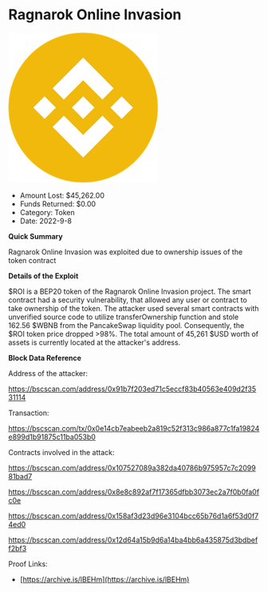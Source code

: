 # Ragnarok Online Invasion
![Ragnarok Online Invasion](/rektimages/Ragnarok-Online-Invasion.png)
- Amount Lost: $45,262.00
- Funds Returned: $0.00
- Category: Token
- Date: 2022-9-8

**Quick Summary**

Ragnarok Online Invasion was exploited due to ownership issues of the token contract

  


 **Details of the Exploit**

$ROI is a BEP20 token of the Ragnarok Online Invasion project. The smart contract had a security vulnerability, that allowed any user or contract to take ownership of the token. The attacker used several smart contracts with unverified source code to utilize transferOwnership function and stole 162.56 $WBNB from the PancakeSwap liquidity pool. Consequently, the $ROI token price dropped >98%. The total amount of 45,261 $USD worth of assets is currently located at the attacker's address. 

  


 **Block Data Reference**

Address of the attacker:

https://bscscan.com/address/0x91b7f203ed71c5eccf83b40563e409d2f3531114

Transaction:

https://bscscan.com/tx/0x0e14cb7eabeeb2a819c52f313c986a877c1fa19824e899d1b91875c11ba053b0

Contracts involved in the attack:

https://bscscan.com/address/0x107527089a382da40786b975957c7c209981bad7

https://bscscan.com/address/0x8e8c892af7f17365dfbb3073ec2a7f0b0fa0fc0e

https://bscscan.com/address/0x158af3d23d96e3104bcc65b76d1a6f53d0f74ed0

https://bscscan.com/address/0x12d64a15b9d6a14ba4bb6a435875d3bdbeff2bf3

  



Proof Links:
- [https://archive.is/lBEHm](https://archive.is/lBEHm)


